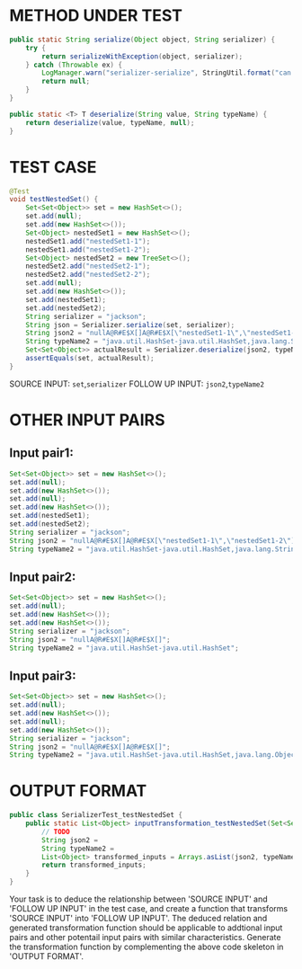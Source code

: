 # METHOD UNDER TEST
```java
public static String serialize(Object object, String serializer) {
    try {
        return serializeWithException(object, serializer);
    } catch (Throwable ex) {
        LogManager.warn("serializer-serialize", StringUtil.format("can not serialize object: %s, cause: %s", TypeUtil.errorSerializeToString(object), ex.toString()));
        return null;
    }
}

public static <T> T deserialize(String value, String typeName) {
    return deserialize(value, typeName, null);
}

```


# TEST CASE
```java
@Test
void testNestedSet() {
    Set<Set<Object>> set = new HashSet<>();
    set.add(null);
    set.add(new HashSet<>());
    Set<Object> nestedSet1 = new HashSet<>();
    nestedSet1.add("nestedSet1-1");
    nestedSet1.add("nestedSet1-2");
    Set<Object> nestedSet2 = new TreeSet<>();
    nestedSet2.add("nestedSet2-1");
    nestedSet2.add("nestedSet2-2");
    set.add(null);
    set.add(new HashSet<>());
    set.add(nestedSet1);
    set.add(nestedSet2);
    String serializer = "jackson";
    String json = Serializer.serialize(set, serializer);
    String json2 = "nullA@R#E$X[]A@R#E$X[\"nestedSet1-1\",\"nestedSet1-2\"]A@R#E$X[\"nestedSet2-1\",\"nestedSet2-2\"]";
    String typeName2 = "java.util.HashSet-java.util.HashSet,java.lang.String,java.lang.String";
    Set<Set<Object>> actualResult = Serializer.deserialize(json2, typeName2);
    assertEquals(set, actualResult);
}

```
SOURCE INPUT: `set`,`serializer`
FOLLOW UP INPUT: `json2`,`typeName2`


# OTHER INPUT PAIRS 
## Input pair1:
```java
Set<Set<Object>> set = new HashSet<>();
set.add(null);
set.add(new HashSet<>());
set.add(null);
set.add(new HashSet<>());
set.add(nestedSet1);
set.add(nestedSet2);
String serializer = "jackson";
String json2 = "nullA@R#E$X[]A@R#E$X[\"nestedSet1-1\",\"nestedSet1-2\"]A@R#E$X[\"nestedSet2-1\",\"nestedSet2-2\"]";
String typeName2 = "java.util.HashSet-java.util.HashSet,java.lang.String,java.lang.String";
```

## Input pair2:
```java
Set<Set<Object>> set = new HashSet<>();
set.add(null);
set.add(new HashSet<>());
set.add(new HashSet<>());
String serializer = "jackson";
String json2 = "nullA@R#E$X[]A@R#E$X[]";
String typeName2 = "java.util.HashSet-java.util.HashSet";
```

## Input pair3:
```java
Set<Set<Object>> set = new HashSet<>();
set.add(null);
set.add(new HashSet<>());
set.add(null);
set.add(new HashSet<>());
String serializer = "jackson";
String json2 = "nullA@R#E$X[]A@R#E$X[]";
String typeName2 = "java.util.HashSet-java.util.HashSet,java.lang.Object";
```



# OUTPUT FORMAT
```java
public class SerializerTest_testNestedSet {
    public static List<Object> inputTransformation_testNestedSet(Set<Set<Object>> set, String serializer)  {
        // TODO
        String json2 = 
		String typeName2 = 
		List<Object> transformed_inputs = Arrays.asList(json2, typeName2);
		return transformed_inputs;
    }
}
```
Your task is to deduce the relationship between 'SOURCE INPUT' and 'FOLLOW UP INPUT' in the test case, and create a function that transforms 'SOURCE INPUT' into 'FOLLOW UP INPUT'.
The deduced relation and generated transformation function should be applicable to addtional input pairs and other potentail input pairs with similar characteristics.
Generate the transformation function by complementing the above code skeleton in 'OUTPUT FORMAT'.
